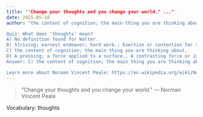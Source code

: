 ```yaml
---
title: ""Change your thoughts and you change your world." ..."
date: 2025-05-10
author: "the content of cognition; the main thing you are thinking about.

Quiz: What does 'thoughts' mean?
A) No definition found for Walter.
B) Striving; earnest endeavor; hard work.; Exertion or contention for superiority, either by physical or intellectual means.
C) the content of cognition; the main thing you are thinking about.
D) A pressing; a force applied to a surface.; A contrasting force or impulse of any kind
Answer: C) the content of cognition; the main thing you are thinking about.

Learn more about Norman Vincent Peale: https://en.wikipedia.org/wiki/Norman_Vincent_Peale"
---
```


> "Change your thoughts and you change your world." — Norman Vincent Peale

Vocabulary: thoughts
